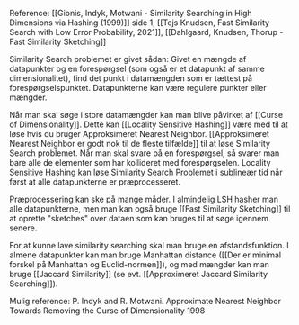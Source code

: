 Reference: [[Gionis, Indyk, Motwani - Similarity Searching in High Dimensions via Hashing (1999)]] side 1, [[Tejs Knudsen, Fast Similarity Search with Low Error Probability, 2021]], [[Dahlgaard, Knudsen, Thorup - Fast Similarity Sketching]]

Similarity Search problemet er givet sådan: Givet en mængde af datapunkter og en forespørgsel (som også er et datapunkt af samme dimensionalitet), find det punkt i datamængden som er tættest på forespørgselspunktet. 
Datapunkterne kan være regulere punkter eller mængder. 

Når man skal søge i store datamængder kan man blive påvirket af [[Curse of Dimensionality]]. Dette kan [[Locality Sensitive Hashing]] være med til at løse hvis du bruger Approksimeret Nearest Neighbor.
[[Approksimeret Nearest Neighbor er godt nok til de fleste tilfælde]] til at løse Similarity Search problemet. Når man skal svare på en forespørgsel, så svarer man bare alle de elementer som har kollideret med forespørgselen. Locality Sensitive Hashing kan løse Similarity Search Problemet i sublineær tid når først at alle datapunkterne er præprocesseret.

Præprocessering kan ske på mange måder. I almindelig LSH hasher man alle datapunkterne, men man kan også bruge [[Fast Similarity Sketching]] til at oprette "sketches" over dataen som kan bruges til at søge igennem senere. 

For at kunne lave similarity searching skal man bruge en afstandsfunktion. I almene datapunkter kan man bruge Manhattan distance ([[Der er minimal forskel på Manhattan og Euclid-normen]]), og med mængder kan man bruge [[Jaccard Similarity]] (se evt. [[Approximeret Jaccard Similarity Searching]]).

Mulig reference: P. Indyk and R. Motwani. Approximate Nearest Neighbor Towards Removing the Curse of Dimensionality 1998

